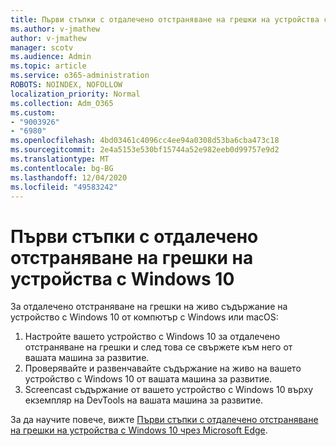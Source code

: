```yaml
---
title: Първи стъпки с отдалечено отстраняване на грешки на устройства с Windows 10
ms.author: v-jmathew
author: v-jmathew
manager: scotv
ms.audience: Admin
ms.topic: article
ms.service: o365-administration
ROBOTS: NOINDEX, NOFOLLOW
localization_priority: Normal
ms.collection: Adm_O365
ms.custom:
- "9003926"
- "6980"
ms.openlocfilehash: 4bd03461c4096cc4ee94a0308d53ba6cba473c18
ms.sourcegitcommit: 2e4a5153e530bf15744a52e982eeb0d99757e9d2
ms.translationtype: MT
ms.contentlocale: bg-BG
ms.lasthandoff: 12/04/2020
ms.locfileid: "49583242"
---
```

# <a name="get-started-with-remotely-debugging-windows-10-devices"></a>Първи стъпки с отдалечено отстраняване на грешки на устройства с Windows 10

За отдалечено отстраняване на грешки на живо съдържание на устройство с Windows 10 от компютър с Windows или macOS:

1. Настройте вашето устройство с Windows 10 за отдалечено отстраняване на грешки и след това се свържете към него от вашата машина за развитие.
2. Проверявайте и развенчавайте съдържание на живо на вашето устройство с Windows 10 от вашата машина за развитие.
3. Screencast съдържание от вашето устройство с Windows 10 върху екземпляр на DevTools на вашата машина за развитие.

За да научите повече, вижте [Първи стъпки с отдалечено отстраняване на грешки на устройства с Windows 10 чрез Microsoft Edge](https://go.microsoft.com/fwlink/?linkid=2142172).
